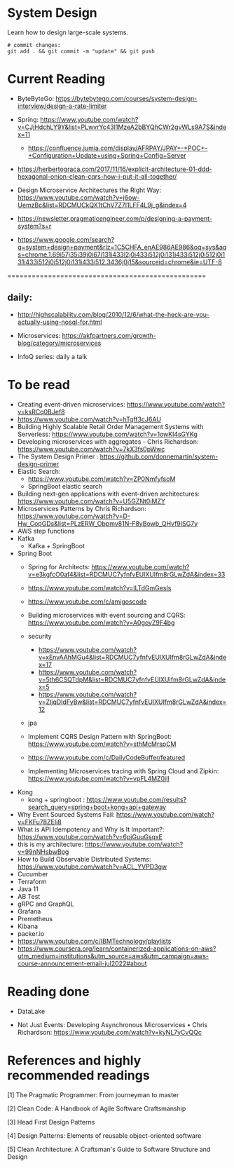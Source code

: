 # System Design

Learn how to design large-scale systems.

```
# commit changes:
git add . && git commit -m "update" && git push
```

# Current Reading

* ByteByteGo: https://bytebytego.com/courses/system-design-interview/design-a-rate-limiter

* Spring: https://www.youtube.com/watch?v=CJjHdchLY9Y&list=PLwvrYc43l1MzeA2bBYQhCWr2gvWLs9A7S&index=11
    * https://confluence.jumia.com/display/AFRPAY/JPAY+-+POC+-+Configuration+Update+using+Spring+Config+Server

* https://herbertograca.com/2017/11/16/explicit-architecture-01-ddd-hexagonal-onion-clean-cqrs-how-i-put-it-all-together/

* Design Microservice Architectures the Right Way: https://www.youtube.com/watch?v=j6ow-UemzBc&list=RDCMUCkQX1tChV7Z7l1LFF4L9j_g&index=4

* https://newsletter.pragmaticengineer.com/p/designing-a-payment-system?s=r

* https://www.google.com/search?q=system+design+payment&rlz=1C5CHFA_enAE986AE986&oq=sys&aqs=chrome.1.69i57j35i39j0i67i131i433l2j0i433i512j0i131i433i512j0i512j0i131i433i512j0i512j0i131i433i512.3436j0j15&sourceid=chrome&ie=UTF-8

=================================================
## daily: 
* http://highscalability.com/blog/2010/12/6/what-the-heck-are-you-actually-using-nosql-for.html

* Microservices: https://akfpartners.com/growth-blog/category/microservices

* InfoQ series: daily a talk


# To be read
* Creating event-driven microservices: https://www.youtube.com/watch?v=ksRCq0BJef8
* https://www.youtube.com/watch?v=hTgff3cJ6AU
* Building Highly Scalable Retail Order Management Systems with Serverless: https://www.youtube.com/watch?v=1owKl4sGYKg
* Developing microservices with aggregates - Chris Richardson: https://www.youtube.com/watch?v=7kX3fs0pWwc
* The System Design Primer : https://github.com/donnemartin/system-design-primer
* Elastic Search: 
    * https://www.youtube.com/watch?v=ZP0NmfyfsoM
    * SpringBoot elastic search
* Building next-gen applications with event-driven architectures: https://www.youtube.com/watch?v=U5GZNt0iMZY
* Microservices Patterns by Chris Richardson: https://www.youtube.com/watch?v=D-Hw_CopGDs&list=PLzERW_Obpmv81N-F8yBowb_QHvf9ISG7y
* AWS step functions
* Kafka
    * Kafka + SpringBoot
* Spring Boot   
    * Spring for Architects: https://www.youtube.com/watch?v=e3kgfcO0af4&list=RDCMUC7yfnfvEUlXUIfm8rGLwZdA&index=33
    * https://www.youtube.com/watch?v=lLTdGmGesIs
    * https://www.youtube.com/c/amigoscode
    * Building microservices with event sourcing and CQRS: https://www.youtube.com/watch?v=A0goyZ9F4bg
    * security
        * https://www.youtube.com/watch?v=xEnvAAhMGu4&list=RDCMUC7yfnfvEUlXUIfm8rGLwZdA&index=17
        * https://www.youtube.com/watch?v=5th6CSQTdpM&list=RDCMUC7yfnfvEUlXUIfm8rGLwZdA&index=5
        * https://www.youtube.com/watch?v=ZIjqDIdFyBw&list=RDCMUC7yfnfvEUlXUIfm8rGLwZdA&index=12

    * jpa
    * Implement CQRS Design Pattern with SpringBoot: https://www.youtube.com/watch?v=sthMcMrspCM
    * https://www.youtube.com/c/DailyCodeBuffer/featured
    * Implementing Microservices tracing with Spring Cloud and Zipkin: https://www.youtube.com/watch?v=vpFL4MZ0jlI
* Kong
    * kong + springboot : https://www.youtube.com/results?search_query=spring+boot+kong+api+gateway
* Why Event Sourced Systems Fail: https://www.youtube.com/watch?v=FKFu78ZEIi8
* What is API Idempotency and Why Is It Important?: https://www.youtube.com/watch?v=6pjGuuGsqxE
* this is my architecture: https://www.youtube.com/watch?v=99nNHsbwBpg
* How to Build Observable Distributed Systems: https://www.youtube.com/watch?v=ACL_YVPD3gw
* Cucumber
* Terraform
* Java 11
* AB Test
* gRPC and GraphQL 
* Grafana
* Premetheus
* Kibana
* packer.io
* https://www.youtube.com/c/IBMTechnology/playlists
* https://www.coursera.org/learn/containerized-applications-on-aws?utm_medium=institutions&utm_source=aws&utm_campaign=aws-course-announcement-email-jul2022#about

# Reading done
* DataLake

* Not Just Events: Developing Asynchronous Microservices • Chris Richardson: https://www.youtube.com/watch?v=kyNL7yCvQQc

# References and highly recommended readings

[1] The Pragmatic Programmer: From journeyman to master

[2] Clean Code: A Handbook of Agile Software Craftsmanship

[3] Head First Design Patterns

[4] Design Patterns: Elements of reusable object-oriented software

[5] Clean Architecture: A Craftsman's Guide to Software Structure and Design